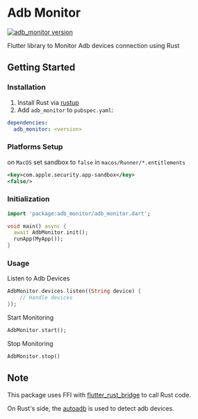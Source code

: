 # Adb Monitor
[![adb_monitor version](https://img.shields.io/pub/v/adb_monitor?label=adb_monitor)](https://pub.dev/packages/adb_monitor)

Flutter library to Monitor Adb devices connection using Rust

## Getting Started

### Installation

1. Install Rust via [rustup](https://rustup.rs/)
2. Add `adb_monitor` to `pubspec.yaml`:

```yaml
dependencies:
  adb_monitor: <version>
```

### Platforms Setup

on `MacOS` set sandbox to `false` in `macos/Runner/*.entitlements`

```xml
<key>com.apple.security.app-sandbox</key>
<false/>
```

### Initialization

```dart
import 'package:adb_monitor/adb_monitor.dart';

void main() async {
  await AdbMonitor.init();
  runApp(MyApp());
}
```

### Usage

Listen to Adb Devices

```dart
AdbMonitor.devices.listen((String device) {
    // Handle devices
});
```

Start Monitoring

```dart
AdbMonitor.start();
```

Stop Monitoring

```dart
AdbMonitor.stop()
```

## Note

This package uses FFI with [flutter_rust_bridge](https://pub.dev/packages/flutter_rust_bridge) to call Rust code.

On Rust's side, the [autoadb](https://github.com/rom1v/autoadb) is used to detect adb devices.
